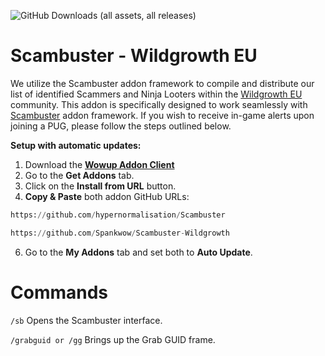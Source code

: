 ![GitHub Downloads (all assets, all releases)](https://img.shields.io/github/downloads/CeiCode/Scambuster-CrusaderStrikeEU/total?style=for-the-badge)

<div align="left">

# Scambuster - Wildgrowth EU

We utilize the Scambuster addon framework to compile and distribute our list of identified Scammers and Ninja Looters within the [Wildgrowth EU](https://discord.gg/WildGrowthEU) community. This addon is specifically designed to work seamlessly with [Scambuster](https://github.com/hypernormalisation/Scambuster) addon framework. If you wish to receive in-game alerts upon joining a PUG, please follow the steps outlined below.

**Setup with automatic updates:**
1. Download the **[Wowup Addon Client](https://wowup.io/)** 
2. Go to the **Get Addons** tab.
3. Click on the **Install from URL** button.
4. **Copy & Paste** both addon GitHub URLs:
```python
https://github.com/hypernormalisation/Scambuster
```
```python
https://github.com/Spankwow/Scambuster-Wildgrowth
```
6. Go to the **My Addons** tab and set both to **Auto Update**.

# Commands
```/sb```  Opens the Scambuster interface.

```/grabguid or /gg```  Brings up the Grab GUID frame.
